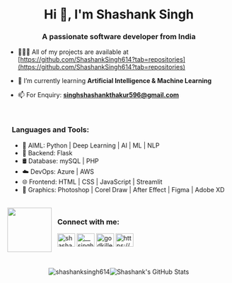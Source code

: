 <h1 align="center">Hi 👋, I'm Shashank Singh</h1>
<h3 align="center">A passionate software developer from India</h3>
  
- 🧑🏻‍💻 All of my projects are available at [https://github.com/ShashankSingh614?tab=repositories](https://github.com/ShashankSingh614?tab=repositories)

- 🌱 I’m currently learning **Artificial Intelligence & Machine Learning**

- 📫 For Enquiry: **singhshashankthakur596@gmail.com**
<br>
<div style="margin-left: 10px;">
  <h3 align="left">Languages and Tools:</h3>
  <ul>
    <li>🤖 AIML: Python | Deep Learning | AI | ML | NLP</li>
    <li>🚀 Backend: Flask</li>
    <li>🛢️ Database: mySQL | PHP</li>
    <li>☁️ DevOps: Azure | AWS</li>
    <li>🌐 Frontend: HTML | CSS | JavaScript | Streamlit</li>
    <li>🎨 Graphics: Photoshop | Corel Draw | After Effect | Figma | Adobe XD</li>
  </ul>
</div>
</div>
<br>

<div style="display: flex; align-items: center;">
  <img align="left" width="100" height="100" src="https://i.pinimg.com/originals/73/ed/50/73ed50d9bfde8459aa2407f561224508.png">
  <div style="margin-left: 10px;">
    <h3 align="left">Connect with me:</h3>
    <p align="left">
      <a href="https://linkedin.com/in/shashank-singh-230911249" target="blank"><img align="center" src="https://raw.githubusercontent.com/rahuldkjain/github-profile-readme-generator/master/src/images/icons/Social/linked-in-alt.svg" alt="shashank-singh-230911249" height="30" width="40" /></a>
      <a href="https://instagram.com/__singhshashank" target="blank"><img align="center" src="https://raw.githubusercontent.com/rahuldkjain/github-profile-readme-generator/master/src/images/icons/Social/instagram.svg" alt="__singhshashank" height="30" width="40" /></a>
      <a href="https://discord.gg/godkiller9194" target="blank"><img align="center" src="https://raw.githubusercontent.com/rahuldkjain/github-profile-readme-generator/master/src/images/icons/Social/discord.svg" alt="godkiller9194" height="30" width="40" /></a>
      <a href="https://dev.to/https://devfolio.co/@godkiller596" target="blank"><img align="center" src="https://raw.githubusercontent.com/rahuldkjain/github-profile-readme-generator/master/src/images/icons/Social/devto.svg" alt="https://devfolio.co/@godkiller596" height="30" width="40" /></a>
    </p>
  </div>
</div>
<br>
<br>

<!-- GitHub Stats -->
<div style="display: flex; justify-content: center; align-items: center;">
  <img src="https://github-readme-stats.vercel.app/api/top-langs?username=shashanksingh614&show_icons=true&locale=en&layout=compact" alt="shashanksingh614" />
  <img src="https://github-readme-stats.vercel.app/api?username=ShashankSingh614&theme=vision-friendly-dark&show_icons=true&hide_border=true&count_private=true" alt="Shashank's GitHub Stats">
</div>
